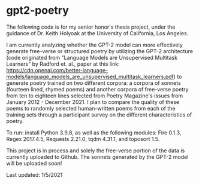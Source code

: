 # gpt2-poetry

The following code is for my senior honor's thesis project, under the guidance of Dr. Keith Holyoak at the University of California, Los Angeles.

I am currently analyzing whether the GPT-2 model can more effectively generate free-verse or structured poetry by utilizing the GPT-2 architecture (code originated from "Language Models are Unsupervised Multitask Learners" by Radford et. al., paper at this link: https://cdn.openai.com/better-language-models/language_models_are_unsupervised_multitask_learners.pdf) to generate poetry trained on two different corpora: a corpora of sonnets (fourteen lined, rhymed poems) and another corpora of free-verse poetry from ten to eighteen lines selected from Poetry Magazine's issues from January 2012 - December 2021. I plan to compare the quality of these poems to randomly selected human-written poems from each of the training sets through a participant survey on the different characteristics of poetry. 

To run: install Python 3.9.8, as well as the following modules: Fire 0.1.3, Regex 2017.4.5, Requests 2.21.0, tqdm 4.31.1, and toposort 1.5.

This project is in process and solely the free-verse portion of the data is currently uploaded to Github. The sonnets generated by the GPT-2 model will be uploaded soon! 

Last updated: 1/5/2021

